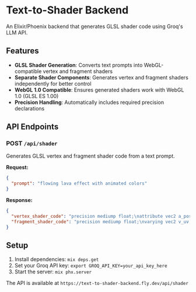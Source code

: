 # Text-to-Shader Backend

An Elixir/Phoenix backend that generates GLSL shader code using Groq's LLM API.

## Features

- **GLSL Shader Generation**: Converts text prompts into WebGL-compatible vertex and fragment shaders
- **Separate Shader Components**: Generates vertex and fragment shaders independently for better control
- **WebGL 1.0 Compatible**: Ensures generated shaders work with WebGL 1.0 (GLSL ES 1.00)
- **Precision Handling**: Automatically includes required precision declarations

## API Endpoints

### POST `/api/shader`

Generates GLSL vertex and fragment shader code from a text prompt.

**Request:**
```json
{
  "prompt": "flowing lava effect with animated colors"
}
```

**Response:**
```json
{
  "vertex_shader_code": "precision mediump float;\nattribute vec2 a_position;\nvarying vec2 v_uv;\nvoid main() {\n  v_uv = a_position * 0.5 + 0.5;\n  gl_Position = vec4(a_position, 0.0, 1.0);\n}",
  "fragment_shader_code": "precision mediump float;\nvarying vec2 v_uv;\nuniform float u_time;\nuniform vec2 u_resolution;\nvoid main() {\n  vec2 uv = v_uv;\n  vec3 color = 0.5 + 0.5 * sin(u_time + uv.xyx + vec3(0,2,4));\n  gl_FragColor = vec4(color, 1.0);\n}"
}
```

## Setup

1. Install dependencies: `mix deps.get`
2. Set your Groq API key: `export GROQ_API_KEY=your_api_key_here`
3. Start the server: `mix phx.server`

The API is available at `https://text-to-shader-backend.fly.dev/api/shader`